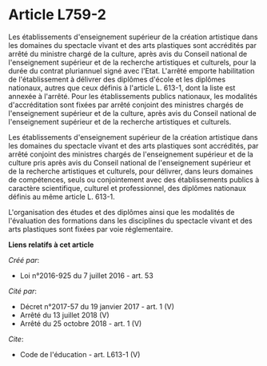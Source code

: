 # Article L759-2

Les établissements d'enseignement supérieur de la création artistique dans les domaines du spectacle vivant et des arts
plastiques sont accrédités par arrêté du ministre chargé de la culture, après avis du Conseil national de l'enseignement
supérieur et de la recherche artistiques et culturels, pour la durée du contrat pluriannuel signé avec l'Etat. L'arrêté
emporte habilitation de l'établissement à délivrer des diplômes d'école et les diplômes nationaux, autres que ceux définis à
l'article L. 613-1, dont la liste est annexée à l'arrêté. Pour les établissements publics nationaux, les modalités
d'accréditation sont fixées par arrêté conjoint des ministres chargés de l'enseignement supérieur et de la culture, après
avis du Conseil national de l'enseignement supérieur et de la recherche artistiques et culturels. 

Les établissements d'enseignement supérieur de la création artistique dans les domaines du spectacle vivant et des arts
plastiques sont accrédités, par arrêté conjoint des ministres chargés de l'enseignement supérieur et de la culture pris après
avis du Conseil national de l'enseignement supérieur et de la recherche artistiques et culturels, pour délivrer, dans leurs
domaines de compétences, seuls ou conjointement avec des établissements publics à caractère scientifique, culturel et
professionnel, des diplômes nationaux définis au même article L. 613-1. 

L'organisation des études et des diplômes ainsi que les modalités de l'évaluation des formations dans les disciplines du
spectacle vivant et des arts plastiques sont fixées par voie réglementaire.

**Liens relatifs à cet article**

_Créé par_:

  - Loi n°2016-925 du 7 juillet 2016 - art. 53

_Cité par_:

  - Décret n°2017-57 du 19 janvier 2017 - art. 1 (V)
  - Arrêté du 13 juillet 2018 (V)
  - Arrêté du 25 octobre 2018 - art. 1 (V)

_Cite_:

  - Code de l'éducation - art. L613-1 (V)
